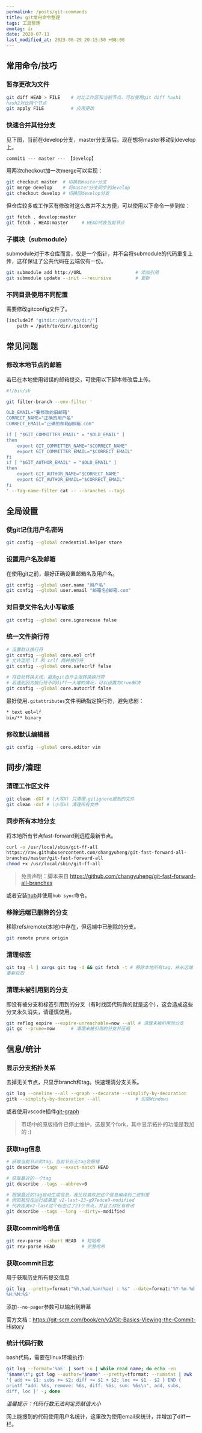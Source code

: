 ```yaml
---
permalink: /posts/git-commands
title: git常用命令整理
tags: 工具整理
emotag: 👍
date: 2020-07-11
last_modified_at: 2023-06-29 20:15:50 +08:00
---
```


<style>code {white-space : pre-wrap !important;}</style>

## 常用命令/技巧

### 暂存更改为文件

```bash
git diff HEAD > FILE    # 对比工作区和当前节点，可以使用git diff hash1 hash2对比两个节点
git apply FILE          # 应用更改
```

### 快速合并其他分支

见下图，当前在develop分支，master分支落后。现在想将master移动到develop上。

```txt
commit1 --- master --- 【develop】
```

用两次checkout加一次merge可以实现：

```bash
git checkout master  # 切换到master分支
git merge develop    # 将master分支同步到develop
git checkout develop # 切换回develop分支
```

但仓库较多或工作区有修改时这么做并不太方便，可以使用以下命令一步到位：

```bash
git fetch . develop:master
git fetch . HEAD:master     # HEAD代表当前节点
```

### 子模块（submodule）

submodule对于本仓库而言，仅是一个指针，并不会将submodule的代码重复上传，这样保证了公共代码在云端仅有一份。

```bash
git submodule add http://URL                    # 添加引用
git submodule update --init --recursive         # 更新
```

### 不同目录使用不同配置

需要修改gitconfig文件了。

```bash
[includeIf "gitdir:/path/to/dir/"]
	path = /path/to/dir/.gitconfig
```

## 常见问题

### 修改本地节点的邮箱

若已在本地使用错误的邮箱提交，可使用以下脚本修改后上传。

```bash
#!/bin/sh

git filter-branch --env-filter '

OLD_EMAIL="要修改的旧邮箱"
CORRECT_NAME="正确的用户名"
CORRECT_EMAIL="正确的邮箱@邮箱.com"

if [ "$GIT_COMMITTER_EMAIL" = "$OLD_EMAIL" ]
then
    export GIT_COMMITTER_NAME="$CORRECT_NAME"
    export GIT_COMMITTER_EMAIL="$CORRECT_EMAIL"
fi
if [ "$GIT_AUTHOR_EMAIL" = "$OLD_EMAIL" ]
then
    export GIT_AUTHOR_NAME="$CORRECT_NAME"
    export GIT_AUTHOR_EMAIL="$CORRECT_EMAIL"
fi
' --tag-name-filter cat -- --branches --tags
```

## 全局设置

### 使git记住用户名密码

```bash
git config --global credential.helper store
```

### 设置用户名及邮箱

在使用git之前，最好正确设置邮箱名及用户名。

```bash
git config --global user.name "用户名"
git config --global user.email "邮箱名@邮箱.com"
```

### 对目录文件名大小写敏感

```bash
git config --global core.ignorecase false
```

### 统一文件换行符

```bash
# 设置默认换行符
git config --global core.eol crlf
# 允许混用 lf 和 crlf 两种换行符
git config --global core.safecrlf false

# 将自动转换关闭，避免git自作主张转换换行符
# 若遇到因为换行符不同diff一大堆的情况，可以设置为true解决
git config --global core.autocrlf false
```

最好使用`.gitattributes`文件明确指定换行符，避免悲剧：

```txt
* text eol=lf
bin/** binary
```

### 修改默认编辑器

```bash
git config --global core.editor vim
```

## 同步/清理

### 清理工作区文件

```bash
git clean -dXf # (大写X) 只清理.gitignore提到的文件
git clean -dxf # (小写x) 清理所有文件
```

### 同步所有本地分支

将本地所有节点fast-forward到远程最新节点。

```bash
curl -o /usr/local/sbin/git-ff-all https://raw.githubusercontent.com/changyuheng/git-fast-forward-all-branches/master/git-fast-forward-all
chmod +x /usr/local/sbin/git-ff-all
```

> 免责声明：脚本来自 https://github.com/changyuheng/git-fast-forward-all-branches

或者安装[hub](https://hub.github.com/)并使用`hub sync`命令。

### 移除远端已删除的分支

移除refs/remote(本地)中存在，但远端中已删除的分支。

```bash
git remote prune origin
```

### 清理标签

```bash
git tag -l | xargs git tag -d && git fetch -t # 移除本地所有tag，并从远端重新拉取
```

### 清理未被引用到的分支

即没有被分支和标签引用到的分叉（有时找回代码靠的就是这个），这会造成这些分叉永久消失，请谨慎使用。

```bash
git reflog expire --expire-unreachable=now --all # 清理未被引用的分支
git gc --prune=now      # 清理未被引用的分支并压缩
```

## 信息/统计

### 显示分支拓扑关系

去掉无关节点，只显示branch和tag。快速理清分支关系。

```bash
git log --oneline --all --graph --decorate --simplify-by-decoration
gitk --simplify-by-decoration --all             # 仅限Windows
```

或者使用vscode插件[git-graph](https://github.com/XUJINKAI/vscode-git-graph)

> 市场中的原版插件已停止维护，这是某个fork，其中显示拓扑的功能是我加的 :)

### 获取tag信息

```bash
# 获取当前节点的tag，当前节点无tag会报错
git describe --tags --exact-match HEAD

# 获取最近的一个tag
git describe --tags --abbrev=0

# 根据最近的tag自动生成信息，我比较喜欢把这个信息编译到二进制里
# 例如我现在运行结果是 v2-last-23-g97edce9-modified
# 代表距离v2-last这个标签过了23个节点，并且工作区有修改
git describe --tags --long --dirty=-modified
```

### 获取commit哈希值

```bash
git rev-parse --short HEAD  # 短哈希
git rev-parse HEAD          # 完整哈希
```

### 获取commit日志

用于获取历史所有提交信息

```bash
git log --pretty=format:"%h,%ad,%an(%ae) : %s" --date=format:'%Y-%m-%d %H:%M:%S'
```

添加`--no-pager`参数可以输出到屏幕

官方文档：<https://git-scm.com/book/en/v2/Git-Basics-Viewing-the-Commit-History>

### 统计代码行数

bash代码，需要在linux环境执行:

```bash
git log --format='%aE' | sort -u | while read name; do echo -en "$name\t"; git log --author="$name" --pretty=tformat: --numstat | awk '{ add += $1; subs += $2; diff += $1 + $2; loc += $1 - $2 } END { printf "add: %6s, remove: %6s, diff: %6s, sum: %6s\n", add, subs, diff, loc }' -; done
```

*温馨提示：代码行数无法判定贡献值大小*

网上能搜到的代码使用用户名统计，这里改为使用email来统计，并增加了diff一栏。
